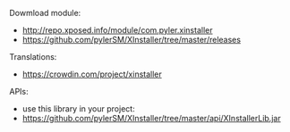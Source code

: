 Dowmload module:
- http://repo.xposed.info/module/com.pyler.xinstaller
- https://github.com/pylerSM/XInstaller/tree/master/releases

Translations:
- https://crowdin.com/project/xinstaller

APIs:
- use this library in your project:
- https://github.com/pylerSM/XInstaller/tree/master/api/XInstallerLib.jar
